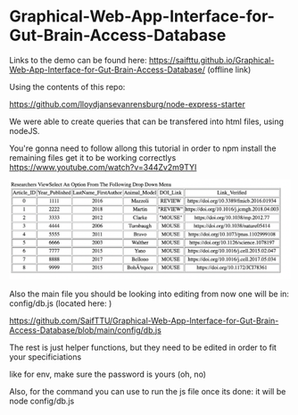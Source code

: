 # Graphical-Web-App-Interface-for-Gut-Brain-Access-Database

Links to the demo can be found here: 
https://saifttu.github.io/Graphical-Web-App-Interface-for-Gut-Brain-Access-Database/
(offline link)

Using the contents of this repo: 

https://github.com/lloydjansevanrensburg/node-express-starter

We were able to create queries that can be transfered into html files, using nodeJS.

You're gonna need to follow allong this tutorial in order to npm install the remaining files get it to be working correctlys https://www.youtube.com/watch?v=344Zv2m9TYI

![alt text](https://github.com/SaifTTU/Graphical-Web-App-Interface-for-Gut-Brain-Access-Database/blob/main/Screen%20Shot%202022-04-28%20at%204.43.55%20AM.png)

Also the main file you should be looking into editing from now one will be in: config/db.js (located here: )

https://github.com/SaifTTU/Graphical-Web-App-Interface-for-Gut-Brain-Access-Database/blob/main/config/db.js

The rest is just helper functions, but they need to be edited in order to fit your specificiations

like for env, make sure the password is yours (oh, no)

Also, for the command you can use to run the js file once its done: it will be node config/db.js
